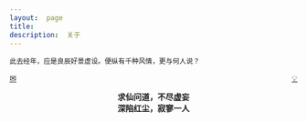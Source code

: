 ```yaml
---
layout:  page
title:   
description:  关于
---
```

`此去经年，应是良辰好景虚设。便纵有千种风情，更与何人说？`

[&#x2709;](data:text/plain;chartset=UTF-8;base64,dGVybWluYXRpb24uY2h1QGdtYWlsLmNvbQ==) <span style="float:right"><a href="data:text/plain;chartset=UTF-8;base64,Q2h1QGp3Y2hhdC5vcmc=">&#x1F4A1;</a></span> 

<center><b>求仙问道，不尽虚妄</b></center>

<center><b>深陷红尘，寂寥一人</b></center>




